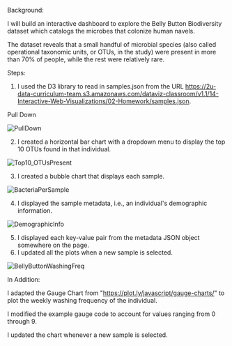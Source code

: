 Background:

I will build an interactive dashboard to explore the Belly Button Biodiversity dataset which catalogs the microbes that colonize human navels.

The dataset reveals that a small handful of microbial species (also called operational taxonomic units, or OTUs, in the study) were present in more than 70% of people, while the rest were relatively rare.

Steps:

1. I used the D3 library to read in samples.json from the URL https://2u-data-curriculum-team.s3.amazonaws.com/dataviz-classroom/v1.1/14-Interactive-Web-Visualizations/02-Homework/samples.json.

Pull Down

![PullDown](https://github.com/margoberry17/14-Belly-Button-Challenge/assets/136475202/a7fd1d87-ca3d-4ce2-9f95-804504569ebc)


2. I created a horizontal bar chart with a dropdown menu to display the top 10 OTUs found in that individual.

![Top10_OTUsPresent](https://github.com/margoberry17/14-Belly-Button-Challenge/assets/136475202/ef6e7aea-de2f-4d0b-bac7-16db9b314fec)

3. I created a bubble chart that displays each sample.

![BacteriaPerSample](https://github.com/margoberry17/14-Belly-Button-Challenge/assets/136475202/0119b9c3-222e-4e41-8005-84f95b367cfd)

4. I displayed the sample metadata, i.e., an individual's demographic information.

![DemographicInfo](https://github.com/margoberry17/14-Belly-Button-Challenge/assets/136475202/c4ee02e9-5e9c-4827-920f-9cf42419a56c)

5. I displayed each key-value pair from the metadata JSON object somewhere on the page.
6. I updated all the plots when a new sample is selected.

![BellyButtonWashingFreq](https://github.com/margoberry17/14-Belly-Button-Challenge/assets/136475202/6f2fc0d4-1978-4e1d-a7aa-2d04fbc2343d)

In Addition:

I adapted the Gauge Chart from "https://plot.ly/javascript/gauge-charts/" to plot the weekly washing frequency of the individual.

I modified the example gauge code to account for values ranging from 0 through 9.

I updated the chart whenever a new sample is selected.


        
